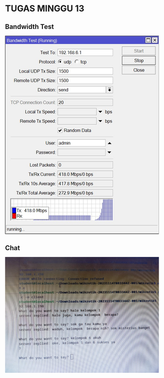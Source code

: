 # TUGAS MINGGU 13

## Bandwidth Test

<div align="center">
<img src="assets/bandwidth-test.jpg">
</div>

## Chat

<div align="center">
<img src="assets/chat.jpg">
</div>